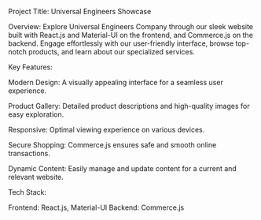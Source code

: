 Project Title: Universal Engineers Showcase

Overview:
Explore Universal Engineers Company through our sleek website built with React.js and Material-UI on the frontend, and Commerce.js on the backend. Engage effortlessly with our user-friendly interface, browse top-notch products, and learn about our specialized services.

Key Features:

Modern Design:
A visually appealing interface for a seamless user experience.

Product Gallery:
Detailed product descriptions and high-quality images for easy exploration.

Responsive:
Optimal viewing experience on various devices.

Secure Shopping:
Commerce.js ensures safe and smooth online transactions.

Dynamic Content:
Easily manage and update content for a current and relevant website.

Tech Stack:

Frontend: React.js, Material-UI
Backend: Commerce.js
